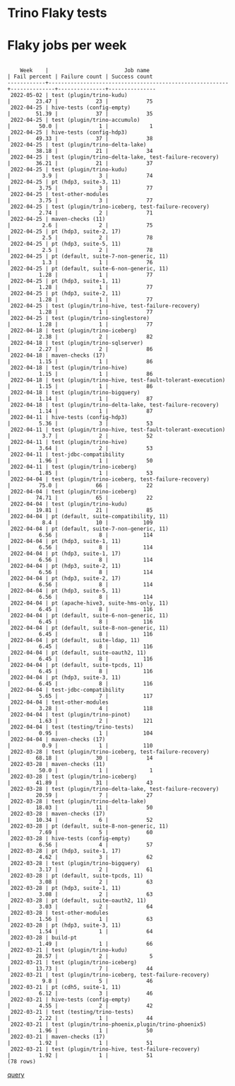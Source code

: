 Trino Flaky tests
=======

#  Flaky jobs per week
<pre><code>
    Week    |                        Job name                         | Fail percent | Failure count | Success count 
------------+---------------------------------------------------------+--------------+---------------+---------------
 2022-05-02 | test (plugin/trino-kudu)                                |        23.47 |            23 |            75 
 2022-04-25 | hive-tests (config-empty)                               |        51.39 |            37 |            35 
 2022-04-25 | test (plugin/trino-accumulo)                            |         50.0 |             1 |             1 
 2022-04-25 | hive-tests (config-hdp3)                                |        49.33 |            37 |            38 
 2022-04-25 | test (plugin/trino-delta-lake)                          |        38.18 |            21 |            34 
 2022-04-25 | test (plugin/trino-delta-lake, test-failure-recovery)   |        36.21 |            21 |            37 
 2022-04-25 | test (plugin/trino-kudu)                                |          3.9 |             3 |            74 
 2022-04-25 | pt (hdp3, suite-3, 11)                                  |         3.75 |             3 |            77 
 2022-04-25 | test-other-modules                                      |         3.75 |             3 |            77 
 2022-04-25 | test (plugin/trino-iceberg, test-failure-recovery)      |         2.74 |             2 |            71 
 2022-04-25 | maven-checks (11)                                       |          2.6 |             2 |            75 
 2022-04-25 | pt (hdp3, suite-2, 17)                                  |          2.5 |             2 |            78 
 2022-04-25 | pt (hdp3, suite-5, 11)                                  |          2.5 |             2 |            78 
 2022-04-25 | pt (default, suite-7-non-generic, 11)                   |          1.3 |             1 |            76 
 2022-04-25 | pt (default, suite-6-non-generic, 11)                   |         1.28 |             1 |            77 
 2022-04-25 | pt (hdp3, suite-1, 11)                                  |         1.28 |             1 |            77 
 2022-04-25 | pt (hdp3, suite-2, 11)                                  |         1.28 |             1 |            77 
 2022-04-25 | test (plugin/trino-hive, test-failure-recovery)         |         1.28 |             1 |            77 
 2022-04-25 | test (plugin/trino-singlestore)                         |         1.28 |             1 |            77 
 2022-04-18 | test (plugin/trino-iceberg)                             |         2.38 |             2 |            82 
 2022-04-18 | test (plugin/trino-sqlserver)                           |         2.27 |             2 |            86 
 2022-04-18 | maven-checks (17)                                       |         1.15 |             1 |            86 
 2022-04-18 | test (plugin/trino-hive)                                |         1.15 |             1 |            86 
 2022-04-18 | test (plugin/trino-hive, test-fault-tolerant-execution) |         1.15 |             1 |            86 
 2022-04-18 | test (plugin/trino-bigquery)                            |         1.14 |             1 |            87 
 2022-04-18 | test (plugin/trino-delta-lake, test-failure-recovery)   |         1.14 |             1 |            87 
 2022-04-11 | hive-tests (config-hdp3)                                |         5.36 |             3 |            53 
 2022-04-11 | test (plugin/trino-hive, test-fault-tolerant-execution) |          3.7 |             2 |            52 
 2022-04-11 | test (plugin/trino-hive)                                |         3.64 |             2 |            53 
 2022-04-11 | test-jdbc-compatibility                                 |         1.96 |             1 |            50 
 2022-04-11 | test (plugin/trino-iceberg)                             |         1.85 |             1 |            53 
 2022-04-04 | test (plugin/trino-iceberg, test-failure-recovery)      |         75.0 |            66 |            22 
 2022-04-04 | test (plugin/trino-iceberg)                             |        74.71 |            65 |            22 
 2022-04-04 | test (plugin/trino-kudu)                                |        19.81 |            21 |            85 
 2022-04-04 | pt (default, suite-compatibility, 11)                   |          8.4 |            10 |           109 
 2022-04-04 | pt (default, suite-7-non-generic, 11)                   |         6.56 |             8 |           114 
 2022-04-04 | pt (hdp3, suite-1, 11)                                  |         6.56 |             8 |           114 
 2022-04-04 | pt (hdp3, suite-1, 17)                                  |         6.56 |             8 |           114 
 2022-04-04 | pt (hdp3, suite-2, 11)                                  |         6.56 |             8 |           114 
 2022-04-04 | pt (hdp3, suite-2, 17)                                  |         6.56 |             8 |           114 
 2022-04-04 | pt (hdp3, suite-5, 11)                                  |         6.56 |             8 |           114 
 2022-04-04 | pt (apache-hive3, suite-hms-only, 11)                   |         6.45 |             8 |           116 
 2022-04-04 | pt (default, suite-6-non-generic, 11)                   |         6.45 |             8 |           116 
 2022-04-04 | pt (default, suite-8-non-generic, 11)                   |         6.45 |             8 |           116 
 2022-04-04 | pt (default, suite-ldap, 11)                            |         6.45 |             8 |           116 
 2022-04-04 | pt (default, suite-oauth2, 11)                          |         6.45 |             8 |           116 
 2022-04-04 | pt (default, suite-tpcds, 11)                           |         6.45 |             8 |           116 
 2022-04-04 | pt (hdp3, suite-3, 11)                                  |         6.45 |             8 |           116 
 2022-04-04 | test-jdbc-compatibility                                 |         5.65 |             7 |           117 
 2022-04-04 | test-other-modules                                      |         3.28 |             4 |           118 
 2022-04-04 | test (plugin/trino-pinot)                               |         1.63 |             2 |           121 
 2022-04-04 | test (testing/trino-tests)                              |         0.95 |             1 |           104 
 2022-04-04 | maven-checks (17)                                       |          0.9 |             1 |           110 
 2022-03-28 | test (plugin/trino-iceberg, test-failure-recovery)      |        68.18 |            30 |            14 
 2022-03-28 | maven-checks (11)                                       |         50.0 |             1 |             1 
 2022-03-28 | test (plugin/trino-iceberg)                             |        41.89 |            31 |            43 
 2022-03-28 | test (plugin/trino-delta-lake, test-failure-recovery)   |        20.59 |             7 |            27 
 2022-03-28 | test (plugin/trino-delta-lake)                          |        18.03 |            11 |            50 
 2022-03-28 | maven-checks (17)                                       |        10.34 |             6 |            52 
 2022-03-28 | pt (default, suite-8-non-generic, 11)                   |         7.69 |             5 |            60 
 2022-03-28 | hive-tests (config-empty)                               |         6.56 |             4 |            57 
 2022-03-28 | pt (hdp3, suite-1, 17)                                  |         4.62 |             3 |            62 
 2022-03-28 | test (plugin/trino-bigquery)                            |         3.17 |             2 |            61 
 2022-03-28 | pt (default, suite-tpcds, 11)                           |         3.08 |             2 |            63 
 2022-03-28 | pt (hdp3, suite-1, 11)                                  |         3.08 |             2 |            63 
 2022-03-28 | pt (default, suite-oauth2, 11)                          |         3.03 |             2 |            64 
 2022-03-28 | test-other-modules                                      |         1.56 |             1 |            63 
 2022-03-28 | pt (hdp3, suite-3, 11)                                  |         1.54 |             1 |            64 
 2022-03-28 | build-pt                                                |         1.49 |             1 |            66 
 2022-03-21 | test (plugin/trino-kudu)                                |        28.57 |             2 |             5 
 2022-03-21 | test (plugin/trino-iceberg)                             |        13.73 |             7 |            44 
 2022-03-21 | test (plugin/trino-iceberg, test-failure-recovery)      |          9.8 |             5 |            46 
 2022-03-21 | pt (cdh5, suite-1, 11)                                  |         6.12 |             3 |            46 
 2022-03-21 | hive-tests (config-empty)                               |         4.55 |             2 |            42 
 2022-03-21 | test (testing/trino-tests)                              |         2.22 |             1 |            44 
 2022-03-21 | test (plugin/trino-phoenix,plugin/trino-phoenix5)       |         1.96 |             1 |            50 
 2022-03-21 | maven-checks (17)                                       |         1.92 |             1 |            51 
 2022-03-21 | test (plugin/trino-hive, test-failure-recovery)         |         1.92 |             1 |            51 
(78 rows)
</code></pre>
[query](https://github.com/nineinchnick/trino-cicd/blob/1c2e91a3c9fcd336e11f0df95bc4321aacbed6e2/sql/flaky/jobs.sql)
